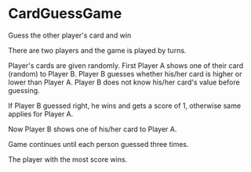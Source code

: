 # CardGuessGame
Guess the other player's card and win

There are two players and the game is played by turns.

Player's cards are given randomly. 
First Player A shows one of their card (random) to Player B. Player B guesses whether his/her card is higher or lower than Player A. Player B does not know his/her card's value before guessing.

If Player B guessed right, he wins and gets a score of 1, otherwise same applies for Player A.

Now Player B shows one of his/her card to Player A.

Game continues until each person guessed three times.

The player with the most score wins.
